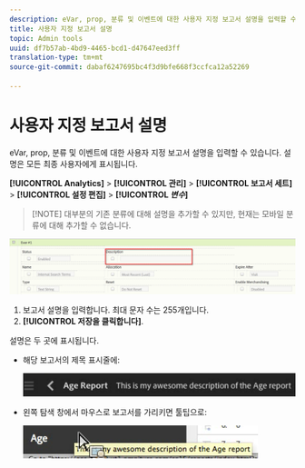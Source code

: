 ```yaml
---
description: eVar, prop, 분류 및 이벤트에 대한 사용자 지정 보고서 설명을 입력할 수 있습니다. 설명은 모든 최종 사용자에게 표시됩니다.
title: 사용자 지정 보고서 설명
topic: Admin tools
uuid: df7b57ab-4bd9-4465-bcd1-d47647eed3ff
translation-type: tm+mt
source-git-commit: dabaf6247695bc4f3d9bfe668f3ccfca12a52269

---
```



# 사용자 지정 보고서 설명

eVar, prop, 분류 및 이벤트에 대한 사용자 지정 보고서 설명을 입력할 수 있습니다. 설명은 모든 최종 사용자에게 표시됩니다.

**[!UICONTROL Analytics]** > **[!UICONTROL 관리]** > **[!UICONTROL 보고서 세트]** > **[!UICONTROL 설정 편집]** > **[!UICONTROL *변수&#x200B;*]**

>[!NOTE] 대부분의 기존 분류에 대해 설명을 추가할 수 있지만, 현재는 모바일 분류에 대해 추가할 수 없습니다.

![](assets/report_descriptions.png)

1. 보고서 설명을 입력합니다. 최대 문자 수는 255개입니다.
1. **[!UICONTROL 저장을 클릭합니다]**.

설명은 두 곳에 표시됩니다.

* 해당 보고서의 제목 표시줄에:

   ![](assets/report_description_2.png)

* 왼쪽 탐색 창에서 마우스로 보고서를 가리키면 툴팁으로:

   ![](assets/report_description_3.png)

